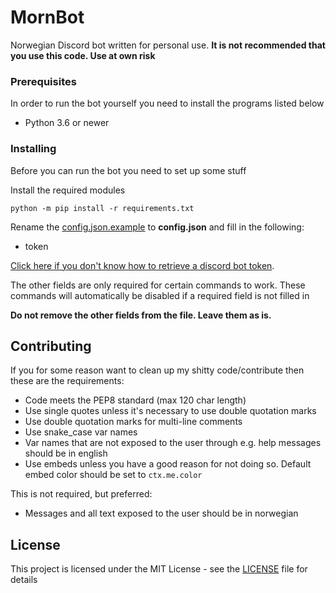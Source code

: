 # MornBot

Norwegian Discord bot written for personal use. **It is not recommended that you use this code. Use at own risk**

### Prerequisites

In order to run the bot yourself you need to install the programs listed below

* Python 3.6 or newer

### Installing

Before you can run the bot you need to set up some stuff

Install the required modules

```
python -m pip install -r requirements.txt
```

Rename the [config.json.example](config.json.example) to **config.json** and fill in the following:

* token

[Click here if you don't know how to retrieve a discord bot token](https://discordpy.readthedocs.io/en/latest/discord.html).

The other fields are only required for certain commands to work. These commands will automatically be disabled if a required field is not filled in

**Do not remove the other fields from the file. Leave them as is.**

## Contributing

If you for some reason want to clean up my shitty code/contribute then these are the requirements:

* Code meets the PEP8 standard (max 120 char length)
* Use single quotes unless it's necessary to use double quotation marks
* Use double quotation marks for multi-line comments 
* Use snake_case var names
* Var names that are not exposed to the user through e.g. help messages should be in english
* Use embeds unless you have a good reason for not doing so. Default embed color should be set to `ctx.me.color`

This is not required, but preferred:
* Messages and all text exposed to the user should be in norwegian

## License

This project is licensed under the MIT License - see the [LICENSE](LICENSE) file for details
